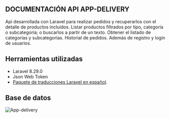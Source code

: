 

## DOCUMENTACIÓN API APP-DELIVERY

Api desarrollada con Laravel para realizar pedidos y recuperarlos con el detalle de productos incluidos. 
Listar productos filtrados por tipo, categoría o subcategoría; o buscarlos a partir de un texto. 
Obtener el listado de categorías y subcategorías. 
Historial de pedidos.
Además de registro y login de usuarios.


## Herramientas utilizadas

- Laravel 8.29.0
- Json Web Token
- [Paquete de traducciones Laravel en español](https://github.com/Laraveles/spanish).

## Base de datos

![App-delivery](http://binarysunsetestudio.com/ext_img/DB-app-delivery.PNG)
